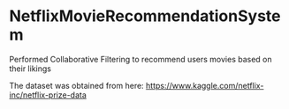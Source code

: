 # NetflixMovieRecommendationSystem
Performed Collaborative Filtering to recommend users movies based on their likings

The dataset was obtained from here: https://www.kaggle.com/netflix-inc/netflix-prize-data

